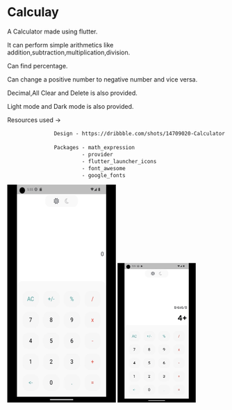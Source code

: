 # Calculay

A Calculator made using flutter.

It can perform simple arithmetics like addition,subtraction,multiplication,division. 

Can find percentage.

Can change a positive number to negative number and vice versa.

Decimal,All Clear and Delete is also provided.

Light mode and Dark mode is also provided.

Resources used ->  

                   Design - https://dribbble.com/shots/14709020-Calculator

                   Packages - math_expression
                            - provider
                            - flutter_launcher_icons
                            - font_awesome
                            - google_fonts

<img src = "https://github.com/PiyushYadv/calculay/blob/main/assets/LightDark.gif" height = 500px width = 250px>    <img src = "https://github.com/PiyushYadv/calculay/blob/main/assets/Calculations.gif">



